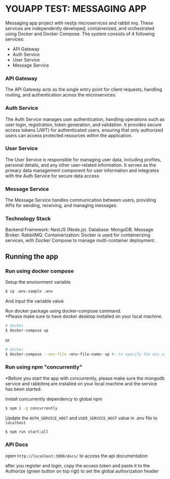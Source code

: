 # YOUAPP TEST: MESSAGING APP

Messaging app project with nestjs microservices and rabbit mq.
These services are independently developed, containerized, and orchestrated using Docker and Docker Compose.
The system consists of 4 following services:

- API Gateway
- Auth Service
- User Service
- Message Service

### API Gateway

The API Gateway acts as the single entry point for client requests, handling routing, and authentication across the microservices.

### Auth Service

The Auth Service manages user authentication, handling operations such as user login, registration, token generation, and validation.
It provides secure access tokens (JWT) for authenticated users, ensuring that only authorized users can access protected resources within the application.

### User Service

The User Service is responsible for managing user data, including profiles, personal details, and any other user-related information.
It serves as the primary data management component for user information and integrates with the Auth Service for secure data access

### Message Service

The Message Service handles communication between users, providing APIs for sending, receiving, and managing messages.

### Technology Stack

Backend Framework: NestJS (Node.js).
Database: MongoDB.
Message Broker: RabbitMQ.
Containerization: Docker is used for containerizing services, with Docker Compose to manage multi-container deployment.

## Running the app

### Run using docker compose

Setup the environment variable

```bash
$ cp .env.sample .env
```

And input the variable value

Run docker package using docker-compose command. <br/>
\*Please make sure to have docker desktop installed on your local machine.

```bash
# docker
$ docker-compose up
```

or

```bash
# docker
$ docker-compose --env-file <env-file-name> up #--to specify the env variable name
```

### Run using npm "concurrently"

\*Before you start the app with concurrently, please make sure the mongodb service and rabbitmq are installed on your local machine and the service has been started.

Install concurrently dependency to global npm

```bash
$ npm i -g concurrently
```

Update the `AUTH_SERVICE_HOST` and `USER_SERVICE_HOST` value in .env file to `localhost`

```bash
$ npm run start:all
```

### API Docs

open `http://localhost:3000/docs/` to access the api documentation

after you register and login, copy the access token and paste it to the Authorize (green button on top rigt) to set the global authorization header

